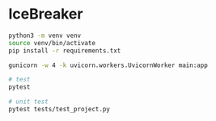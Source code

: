 # IceBreaker

```sh
python3 -m venv venv
source venv/bin/activate
pip install -r requirements.txt
```

```sh
gunicorn -w 4 -k uvicorn.workers.UvicornWorker main:app

# test
pytest

# unit test
pytest tests/test_project.py
```

